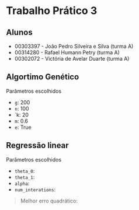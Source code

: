 # Trabalho Prático 3
## Alunos
* 00303397 - João Pedro Silveira e Silva (turma A)
* 00314280 - Rafael Humann Petry (turma A)
* 00302072 - Victória de Avelar Duarte (turma A)

## Algortimo Genético
Parâmetros escolhidos
- `g`: 200
- `n`: 100
- `k: 20
- `m`: 0.6
- `e`: True

## Regressão linear
Parâmetros escolhidos
- `theta_0`:
- `theta_1`:
- `alpha`:
- `num_interations`: 
> Melhor erro quadrático: 
